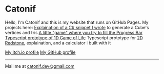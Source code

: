 # Catonif

Hello, I'm Catonif and this is my website that runs on GitHub Pages.
My projects here:
[Explaination of a C# snippet I wrote](cube) to generate a Cube's vertices and tris
[A little "game" where you try to fill the Progress Bar](fill)
[Typescript prototype of 1D Game of Life](life)
Typescript prototype for [2D Redstone](redstone), explaination, and a calculator i built with it

[My itch.io profile](https://catonif.itch.io)
[My GitHub profile](https://github.com/CatonIf)

---

Mail me at catonif.dev@gmail.com
